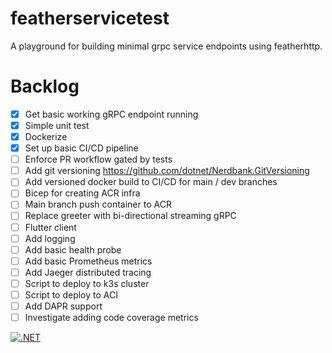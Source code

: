 # featherservicetest
A playground for building minimal grpc service endpoints using featherhttp.

# Backlog
- [x] Get basic working gRPC endpoint running
- [x] Simple unit test
- [X] Dockerize
- [X] Set up basic CI/CD pipeline
- [ ] Enforce PR workflow gated by tests
- [ ] Add git versioning https://github.com/dotnet/Nerdbank.GitVersioning
- [ ] Add versioned docker build to CI/CD for main / dev branches
- [ ] Bicep for creating ACR infra
- [ ] Main branch push container to ACR
- [ ] Replace greeter with bi-directional streaming gRPC
- [ ] Flutter client
- [ ] Add logging
- [ ] Add basic health probe
- [ ] Add basic Prometheus metrics
- [ ] Add Jaeger distributed tracing
- [ ] Script to deploy to k3s cluster
- [ ] Script to deploy to ACI
- [ ] Add DAPR support
- [ ] Investigate adding code coverage metrics

[![.NET](https://github.com/clarkezone/featherservicetest/actions/workflows/dotnet.yml/badge.svg)](https://github.com/clarkezone/featherservicetest/actions/workflows/dotnet.yml)
